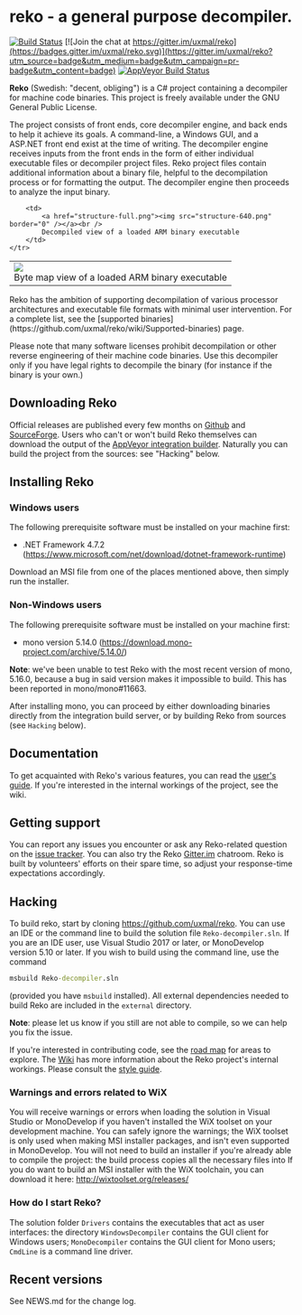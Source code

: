 # reko - a general purpose decompiler.

 [![Build Status](https://travis-ci.org/uxmal/reko.svg?branch=master)](https://travis-ci.org/uxmal/reko) 
 [![Join the chat at https://gitter.im/uxmal/reko](https://badges.gitter.im/uxmal/reko.svg)](https://gitter.im/uxmal/reko?utm_source=badge&utm_medium=badge&utm_campaign=pr-badge&utm_content=badge)
 [![AppVeyor Build Status](https://ci.appveyor.com/api/projects/status/github/uxmal/reko?branch=master)](https://ci.appveyor.com/project/uxmal/reko)

**Reko** (Swedish: "decent, obliging") is a C# project containing
a decompiler for machine code binaries.  This project is freely
available under the GNU General Public License.

The project consists of front ends, core decompiler engine, and back
ends to help it achieve its goals.  A command-line, a Windows GUI,
and a ASP.NET front end exist at the time of writing.  The decompiler
engine receives inputs from the front ends in the form of either
individual executable files or decompiler project files. Reko
project files contain additional information about a binary file,
helpful to the decompilation process or for formatting the output.
The decompiler engine then proceeds to analyze the input binary.

<table>
    <tr>
        <td>
            <a href="mem-map-full.png"><img src="mem-map-640.png" border="0" /></a><br />
            Byte map view of a loaded ARM binary executable
        </td>

        <td>
            <a href="structure-full.png"><img src="structure-640.png" border="0" /></a><br />
            Decompiled view of a loaded ARM binary executable
        </td>
    </tr>
</table>
Reko has the ambition of supporting decompilation of various 
processor architectures and executable file formats with minimal user
intervention. For a complete list, see the
[supported binaries](https://github.com/uxmal/reko/wiki/Supported-binaries) 
page.

Please note that many software licenses prohibit decompilation or
other reverse engineering of their machine code binaries. Use this
decompiler only if you have legal rights to decompile the binary
(for instance if the binary is your own.)

## Downloading Reko

Official releases are published every few months on [Github](https://github.com/uxmal/reko/releases)
and [SourceForge](https://sourceforge.net/projects/decompiler/files/). 
Users who can't or won't build Reko themselves can download the output
of the [AppVeyor integration builder](https://ci.appveyor.com/project/uxmal/reko/build/artifacts).
Naturally you can build the project from the sources: see "Hacking" 
below.

## Installing Reko

### Windows users

The following prerequisite software must be installed on your machine first:
* .NET Framework 4.7.2 (https://www.microsoft.com/net/download/dotnet-framework-runtime)

Download an MSI file from one of the places mentioned above, then simply run
the installer.

### Non-Windows users

The following prerequisite software must be installed on your machine first:
* mono version 5.14.0 (https://download.mono-project.com/archive/5.14.0/)

**Note**: we've been unable to test Reko with the most recent version of mono, 5.16.0, because
a bug in said version makes it impossible to build. This has been reported in mono/mono#11663.

After installing mono, you can proceed by either downloading binaries directly
from the integration build server, or by building Reko from sources (see `Hacking` 
below).

## Documentation

To get acquainted with Reko's various features, you can read the 
[user's guide](doc/guide/reko.md). If you're interested in the internal workings
of the project, see the wiki.

## Getting support

You can report any issues you encounter or ask any Reko-related question
on the [issue tracker](https://github.com/uxmal/reko/issues).
You can also try the Reko [Gitter.im](https://gitter.im/uxmal/reko)
chatroom. Reko is built by volunteers' efforts on their
spare time, so adjust your response-time expectations accordingly.

## Hacking

To build reko, start by cloning https://github.com/uxmal/reko. You
can use an IDE or the command line to build the solution file
`Reko-decompiler.sln`. If you are an IDE user, use Visual
Studio 2017 or later, or MonoDevelop version 5.10 or later. If you
wish to build using the command line, use the command

```cmd
msbuild Reko-decompiler.sln
```

(provided you have ```msbuild``` installed). All external dependencies
needed to build Reko are included in the `external` directory.

**Note**: please let us know if you still are not able to compile,
so we can help you fix the issue.

If you're interested in contributing code, see the
[road map](https://github.com/uxmal/reko/wiki/Roadmap) for areas to explore.
The [Wiki](https://github.com/uxmal/reko/wiki) has more information
about the Reko project's internal workings. Please consult the
 [style guide](https://github.com/uxmal/reko/blob/master/doc/style.md).

### Warnings and errors related to WiX

You will receive warnings or errors when loading the solution in Visual Studio
or MonoDevelop if you haven't installed the WiX toolset on your
development machine. You can safely ignore the warnings; the WiX
toolset is only used when making MSI installer packages, and isn't even
supported in MonoDevelop. You will not need to build an installer if
you're already able to compile the project: the build process copies
all the necessary files into If you do want to build an MSI installer
with the WiX toolchain, you can download it here:
http://wixtoolset.org/releases/

### How do I start Reko?

The solution folder `Drivers` contains the executables that act
as user interfaces: the directory `WindowsDecompiler` contains
the GUI client for Windows users; `MonoDecompiler` contains the GUI
client for Mono users; `CmdLine` is a command line driver.

## Recent versions

See NEWS.md for the change log.
